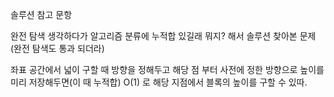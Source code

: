 솔루션 참고 문항 
 
완전 탐색 생각하다가 알고리즘 분류에 누적합 있길래 뭐지? 해서 솔루션 찾아본 문제 (완전 탐색도 통과 되더라)

좌표 공간에서 넓이 구할 때 방향을 정해두고 해당 점 부터 사전에 정한 방향으로 높이를 미리 저장해두면(이 때 누적합) O(1) 로 해당 지점에서 블록의 높이를 구할 수 있따.
